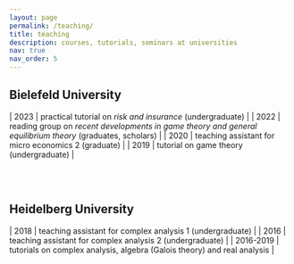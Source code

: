 ```yaml
---
layout: page
permalink: /teaching/
title: teaching
description: courses, tutorials, seminars at universities
nav: true
nav_order: 5
---
```


## Bielefeld University

| 2023 | practical tutorial on *risk and insurance* (undergraduate)                                                 |
| 2022 | reading group on *recent developments in game theory and general equilibrium theory* (graduates, scholars) |
| 2020 | teaching assistant for micro economics 2 (graduate)                                                        |
| 2019 | tutorial on game theory (undergraduate)                                                                    |

<br/><br/>

     
## Heidelberg University

| 2018      | teaching assistant for complex analysis 1 (undergraduate)                |
| 2016      | teaching assistant for complex analysis 2 (undergraduate)                |
| 2016-2019 | tutorials on complex analysis, algebra (Galois theory) and real analysis |
